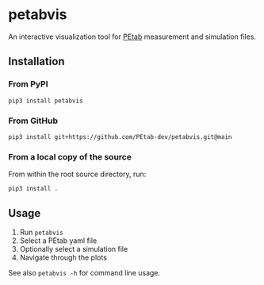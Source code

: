 # petabvis

An interactive visualization tool for
[PEtab](https://github.com/PEtab-dev/PEtab) measurement and simulation files.

## Installation

### From PyPI

```shell
pip3 install petabvis
```

### From GitHub

```shell
pip3 install git+https://github.com/PEtab-dev/petabvis.git@main
```

### From a local copy of the source

From within the root source directory, run:

```shell
pip3 install .
```

## Usage

1. Run `petabvis`
2. Select a PEtab yaml file
3. Optionally select a simulation file
4. Navigate through the plots

See also `petabvis -h` for command line usage.
